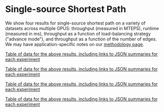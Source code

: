 # Single-source Shortest Path

We show four results for single-source shortest path on a variety of datasets across multiple GPUS: throughput (measured in MTEPS), runtime (measured in ms), throughput as a function of load-balancing strategy ("advance mode"), and throughput as a function of the number of edges. We may have application-specific notes on our [methodology page](/gunrock/methodology).

<div id="vis_gunrock_primitives_sssp_mteps"></div>
<script type="text/javascript">
  var spec = "https://raw.githubusercontent.com/gunrock/io/master/plots/gunrock_primitives_sssp_mteps.json";
  vegaEmbed('#vis_gunrock_primitives_sssp_mteps', spec).then(function(result) {
    // Access the Vega view instance (https://vega.github.io/vega/docs/api/view/) as result.view
  }).catch(console.error);
</script>

[Table of data for the above results, including links to JSON summaries for each experiment](https://raw.githubusercontent.com/gunrock/io/master/plots/gunrock_primitives_sssp_mteps_table.html ':include :type=markdown')

<div id="vis_gunrock_primitives_sssp_avg_process_time"></div>
<script type="text/javascript">
  var spec = "https://raw.githubusercontent.com/gunrock/io/master/plots/gunrock_primitives_sssp_avg_process_time.json";
  vegaEmbed('#vis_gunrock_primitives_sssp_avg_process_time', spec).then(function(result) {
    // Access the Vega view instance (https://vega.github.io/vega/docs/api/view/) as result.view
  }).catch(console.error);
</script>

[Table of data for the above results, including links to JSON summaries for each experiment](https://raw.githubusercontent.com/gunrock/io/master/plots/gunrock_primitives_sssp_avg_process_time_table.html ':include :type=markdown')

<div id="vis_gunrock_primitives_sssp_advance_mode"></div>
<script type="text/javascript">
  var spec = "https://raw.githubusercontent.com/gunrock/io/master/plots/gunrock_primitives_sssp_advance_mode.json";
  vegaEmbed('#vis_gunrock_primitives_sssp_advance_mode', spec).then(function(result) {
    // Access the Vega view instance (https://vega.github.io/vega/docs/api/view/) as result.view
  }).catch(console.error);
</script>

[Table of data for the above results, including links to JSON summaries for each experiment](https://raw.githubusercontent.com/gunrock/io/master/plots/gunrock_primitives_sssp_advance_mode_table.html ':include :type=markdown')

<div id="vis_gunrock_primitives_sssp_edges"></div>
<script type="text/javascript">
  var spec = "https://raw.githubusercontent.com/gunrock/io/master/plots/gunrock_primitives_sssp_edges.json";
  vegaEmbed('#vis_gunrock_primitives_sssp_edges', spec).then(function(result) {
    // Access the Vega view instance (https://vega.github.io/vega/docs/api/view/) as result.view
  }).catch(console.error);
</script>

[Table of data for the above results, including links to JSON summaries for each experiment](https://raw.githubusercontent.com/gunrock/io/master/plots/gunrock_primitives_sssp_edges_table.html ':include :type=markdown')
